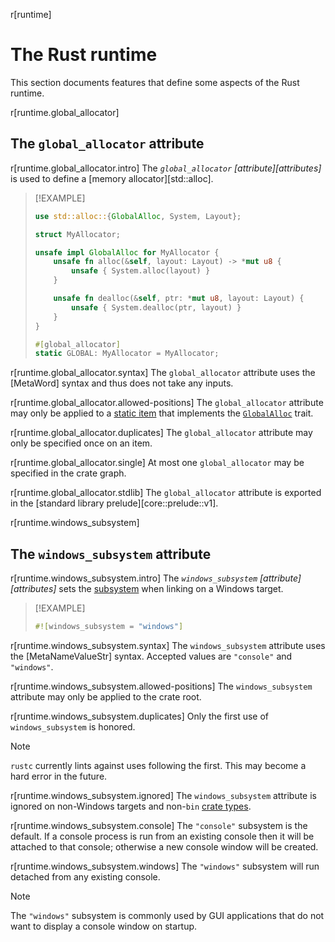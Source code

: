 r[runtime]
# The Rust runtime

This section documents features that define some aspects of the Rust runtime.

r[runtime.global_allocator]
## The `global_allocator` attribute

r[runtime.global_allocator.intro]
The *`global_allocator` [attribute][attributes]* is used to define a [memory allocator][std::alloc].

> [!EXAMPLE]
> ```rust
> use std::alloc::{GlobalAlloc, System, Layout};
>
> struct MyAllocator;
>
> unsafe impl GlobalAlloc for MyAllocator {
>     unsafe fn alloc(&self, layout: Layout) -> *mut u8 {
>         unsafe { System.alloc(layout) }
>     }
>
>     unsafe fn dealloc(&self, ptr: *mut u8, layout: Layout) {
>         unsafe { System.dealloc(ptr, layout) }
>     }
> }
>
> #[global_allocator]
> static GLOBAL: MyAllocator = MyAllocator;
> ```

r[runtime.global_allocator.syntax]
The `global_allocator` attribute uses the [MetaWord] syntax and thus does not take any inputs.

r[runtime.global_allocator.allowed-positions]
The `global_allocator` attribute may only be applied to a [static item] that implements the [`GlobalAlloc`] trait.

r[runtime.global_allocator.duplicates]
The `global_allocator` attribute may only be specified once on an item.

r[runtime.global_allocator.single]
At most one `global_allocator` may be specified in the crate graph.

r[runtime.global_allocator.stdlib]
The `global_allocator` attribute is exported in the [standard library prelude][core::prelude::v1].

r[runtime.windows_subsystem]
## The `windows_subsystem` attribute

r[runtime.windows_subsystem.intro]
The *`windows_subsystem` [attribute][attributes]* sets the [subsystem] when linking on a Windows target.

> [!EXAMPLE]
> ```rust
> #![windows_subsystem = "windows"]
> ```

r[runtime.windows_subsystem.syntax]
The `windows_subsystem` attribute uses the [MetaNameValueStr] syntax. Accepted values are `"console"` and `"windows"`.

r[runtime.windows_subsystem.allowed-positions]
The `windows_subsystem` attribute may only be applied to the crate root.

r[runtime.windows_subsystem.duplicates]
Only the first use of `windows_subsystem` is honored.

> [!NOTE]
> `rustc` currently lints against uses following the first. This may become a hard error in the future.

r[runtime.windows_subsystem.ignored]
The `windows_subsystem` attribute is ignored on non-Windows targets and non-`bin` [crate types].

r[runtime.windows_subsystem.console]
The `"console"` subsystem is the default. If a console process is run from an existing console then it will be attached to that console; otherwise a new console window will be created.

r[runtime.windows_subsystem.windows]
The `"windows"` subsystem will run detached from any existing console.

> [!NOTE]
> The `"windows"` subsystem is commonly used by GUI applications that do not want to display a console window on startup.

[`GlobalAlloc`]: alloc::alloc::GlobalAlloc
[crate types]: linkage.md
[static item]: items/static-items.md
[subsystem]: https://msdn.microsoft.com/en-us/library/fcc1zstk.aspx

<script>
(function() {
    var fragments = {
        "#the-panic_handler-attribute": "panic.html#the-panic_handler-attribute",
    };
    var target = fragments[window.location.hash];
    if (target) {
        var url = window.location.toString();
        var base = url.substring(0, url.lastIndexOf('/'));
        window.location.replace(base + "/" + target);
    }
})();
</script>
